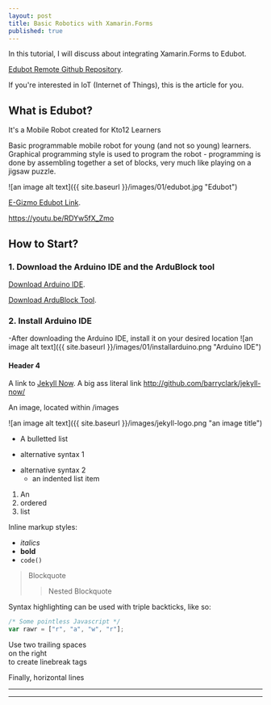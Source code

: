 ```yaml
---
layout: post
title: Basic Robotics with Xamarin.Forms
published: true
---
```

In this tutorial, I will discuss about integrating Xamarin.Forms to Edubot. 

[Edubot Remote Github Repository](https://github.com/xambuddy/EdubotRemote).

If you're interested in IoT (Internet of Things), this is the article for you.

## What is Edubot?
It's a Mobile Robot created for Kto12 Learners

Basic programmable mobile robot for young (and not so young) learners. Graphical programming style is used to program the robot - programming is done by assembling together a set of blocks, very much like playing on a jigsaw puzzle.

![an image alt text]({{ site.baseurl }}/images/01/edubot.jpg "Edubot")

[E-Gizmo Edubot Link](https://www.e-gizmo.net/oc/index.php?route=product/product&product_id=1404).

https://youtu.be/RDYw5fX_Zmo

## How to Start?
### 1. Download the Arduino IDE and the ArduBlock tool
[Download Arduino IDE](https://www.e-gizmo.net/oc/kits%20documents/ARDUINO%20IDE%20SOFTWARES/arduino-1.8.10%20-windows%20.exe).

[Download ArduBlock Tool](https://www.e-gizmo.net/oc/kits%20documents/Kto12BOT/ardublock%20-%20031319.zip).

### 2. Install Arduino IDE
-After downloading the Arduino IDE, install it on your desired location
![an image alt text]({{ site.baseurl }}/images/01/installarduino.png "Arduino IDE")


#### Header 4

A link to [Jekyll Now](http://github.com/barryclark/jekyll-now/). A big ass literal link <http://github.com/barryclark/jekyll-now/>

An image, located within /images

![an image alt text]({{ site.baseurl }}/images/jekyll-logo.png "an image title")

* A bulletted list
- alternative syntax 1
+ alternative syntax 2
  - an indented list item

1. An
2. ordered
3. list

Inline markup styles:

- _italics_
- **bold**
- `code()`

> Blockquote
>> Nested Blockquote

Syntax highlighting can be used with triple backticks, like so:

```javascript
/* Some pointless Javascript */
var rawr = ["r", "a", "w", "r"];
```

Use two trailing spaces  
on the right  
to create linebreak tags  

Finally, horizontal lines

----
****
